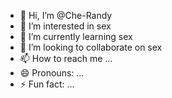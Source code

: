 - 👋 Hi, I’m @Che-Randy
- 👀 I’m interested in sex
- 🌱 I’m currently learning sex
- 💞️ I’m looking to collaborate on sex
- 📫 How to reach me ...
- 😄 Pronouns: ...
- ⚡ Fun fact: ...

<!---
Che-Randy/Che-Randy is a ✨ special ✨ repository because its `README.md` (this file) appears on your GitHub profile.
You can click the Preview link to take a look at your changes.
--->
